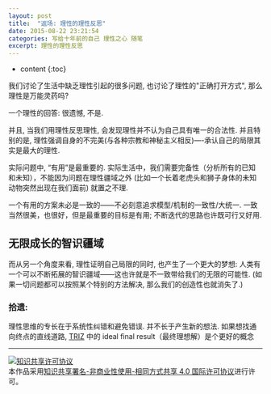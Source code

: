 ```yaml
---
layout: post
title:  "返场: 理性的理性反思"
date: 2015-08-22 23:21:54
categories: 写给十年前的自己 理性之心 随笔
excerpt: 理性的理性反思
---
```


* content
{:toc}

我们讨论了生活中缺乏理性引起的很多问题, 也讨论了理性的"正确打开方式", 那么理性是万能灵药吗?
一个理性的回答: 很遗憾, 不是.并且, 当我们用理性反思理性, 会发现理性并不认为自己具有唯一的合法性. 并且特别的是, 理性强调自身的不完美(与各种宗教和神秘主义相反)—-承认自己的局限其实是最大的理性.实际问题中, “有用”是最重要的. 实际生活中，我们需要完备性（分析所有的已知和未知），不能因为问题在理性疆域之外 (比如一个长着老虎头和狮子身体的未知动物突然出现在我们面前) 就置之不理.
 一个有用的方案未必是一致的——不必刻意追求模型/机制的一致性/大统一.一致当然很美，也很好，但是最重要的目标是有用; 不断迭代的思路也许既可行又好用.

## 无限成长的智识疆域而从另一个角度来看, 理性证明自己局限的同时, 也产生了一个更大的梦想: 人类有一个可以不断拓展的智识疆域——这也许就是不一致带给我们的无限的可能性. (如果一切问题都可以按照某个特别的方法解决, 那么我们的创造性也就消失了.)### 拾遗:理性思维的专长在于系统性纠错和避免错误. 并不长于产生新的想法. 如果想找通向终点的直线道路, [TRIZ](https://en.wikipedia.org/wiki/TRIZ) 中的 ideal final result（最终理想解）是个更好的概念 

---

<a rel="license" href="http://creativecommons.org/licenses/by-nc-sa/4.0/"><img alt="知识共享许可协议" style="border-width:0" src="https://i.creativecommons.org/l/by-nc-sa/4.0/88x31.png" /></a><br />本<span xmlns:dct="http://purl.org/dc/terms/" href="http://purl.org/dc/dcmitype/Text" rel="dct:type">作品</span>采用<a rel="license" href="http://creativecommons.org/licenses/by-nc-sa/4.0/">知识共享署名-非商业性使用-相同方式共享 4.0 国际许可协议</a>进行许可。
